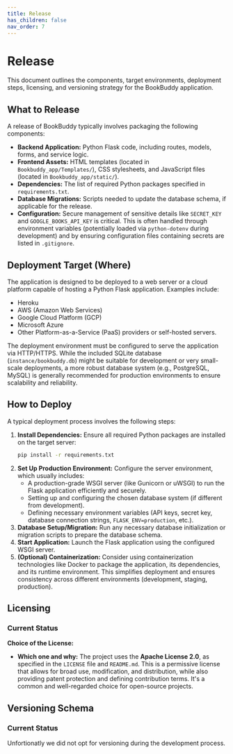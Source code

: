 ```yaml
---
title: Release
has_children: false
nav_order: 7
---
```


# Release

This document outlines the components, target environments, deployment steps, licensing, and versioning strategy for the BookBuddy application.

## What to Release

A release of BookBuddy typically involves packaging the following components:

* **Backend Application:** Python Flask code, including routes, models, forms, and service logic.
* **Frontend Assets:** HTML templates (located in `Bookbuddy_app/Templates/`), CSS stylesheets, and JavaScript files (located in `Bookbuddy_app/static/`).
* **Dependencies:** The list of required Python packages specified in `requirements.txt`.
* **Database Migrations:** Scripts needed to update the database schema, if applicable for the release.
* **Configuration:** Secure management of sensitive details like `SECRET_KEY` and `GOOGLE_BOOKS_API_KEY` is critical. This is often handled through environment variables (potentially loaded via `python-dotenv` during development) and by ensuring configuration files containing secrets are listed in `.gitignore`.

## Deployment Target (Where)

The application is designed to be deployed to a web server or a cloud platform capable of hosting a Python Flask application. Examples include:

* Heroku
* AWS (Amazon Web Services)
* Google Cloud Platform (GCP)
* Microsoft Azure
* Other Platform-as-a-Service (PaaS) providers or self-hosted servers.

The deployment environment must be configured to serve the application via HTTP/HTTPS. While the included SQLite database (`instance/bookbuddy.db`) might be suitable for development or very small-scale deployments, a more robust database system (e.g., PostgreSQL, MySQL) is generally recommended for production environments to ensure scalability and reliability.

## How to Deploy

A typical deployment process involves the following steps:

1.  **Install Dependencies:** Ensure all required Python packages are installed on the target server:
    ```bash
    pip install -r requirements.txt
    ```
2.  **Set Up Production Environment:** Configure the server environment, which usually includes:
    * A production-grade WSGI server (like Gunicorn or uWSGI) to run the Flask application efficiently and securely.
    * Setting up and configuring the chosen database system (if different from development).
    * Defining necessary environment variables (API keys, secret key, database connection strings, `FLASK_ENV=production`, etc.).
3.  **Database Setup/Migration:** Run any necessary database initialization or migration scripts to prepare the database schema.
4.  **Start Application:** Launch the Flask application using the configured WSGI server.
5.  **(Optional) Containerization:** Consider using containerization technologies like Docker to package the application, its dependencies, and its runtime environment. This simplifies deployment and ensures consistency across different environments (development, staging, production).

## Licensing

### Current Status
 **Choice of the License:**
*   **Which one and why:** The project uses the **Apache License 2.0**, as specified in the `LICENSE` file and `README.md`. This is a permissive license that allows for broad use, modification, and distribution, while also providing patent protection and defining contribution terms. It's a common and well-regarded choice for open-source projects.

## Versioning Schema

### Current Status

Unfortionatly we did not opt for versioning during the development process. 
